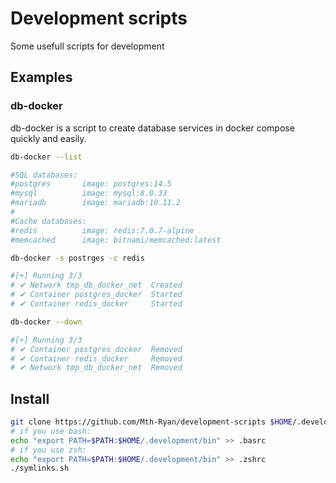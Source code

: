 # Development scripts
Some usefull scripts for development

## Examples

### db-docker
db-docker is a script to create database services in docker compose quickly and easily.

```bash
db-docker --list

#SQL databases:
#postgres       image: postgres:14.5
#mysql          image: mysql:8.0.33
#mariadb        image: mariadb:10.11.2
#
#Cache databases:
#redis          image: redis:7.0.7-alpine
#memcached      image: bitnami/memcached:latest

db-docker -s postrges -c redis

#[+] Running 3/3
# ✔ Network tmp_db_docker_net  Created
# ✔ Container postgres_docker  Started
# ✔ Container redis_docker     Started

db-docker --down

#[+] Running 3/3
# ✔ Container postgres_docker  Removed
# ✔ Container redis_docker     Removed
# ✔ Network tmp_db_docker_net  Removed
```


## Install

```bash
git clone https://github.com/Mth-Ryan/development-scripts $HOME/.development
# if you use bash:
echo "export PATH=$PATH:$HOME/.development/bin" >> .basrc
# if you use zsh:
echo "export PATH=$PATH:$HOME/.development/bin" >> .zshrc
./symlinks.sh
```
